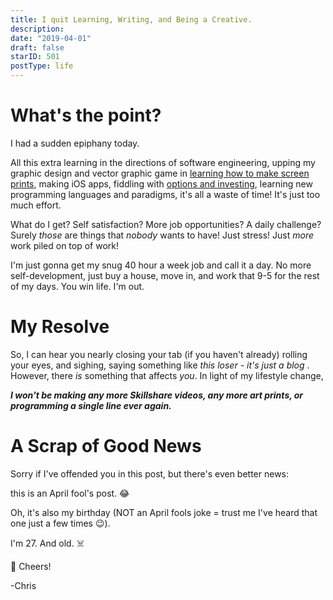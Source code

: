 ```yaml
---
title: I quit Learning, Writing, and Being a Creative.
description: 
date: "2019-04-01"
draft: false
starID: 501
postType: life
---
```


# What's the point?

I had a sudden epiphany today. 

All this extra learning in the directions of software engineering, upping my graphic design and vector graphic game in [learning how to make screen prints](https://www.behance.net/chrisfrewin), making iOS apps, fiddling with [options and investing](https://medium.com/@frewin.christopher/i-set-aside-1000-to-learn-options-trading-9a018f11f69e), learning new programming languages and paradigms, it's all a waste of time! It's just too much effort. 

What do I get? Self satisfaction? More job opportunities? A daily challenge? Surely _those_ are things that _nobody_ wants to have! Just stress! Just _more_ work piled on top of work!

I'm just gonna get my snug 40 hour a week job and call it a day. No more self-development, just buy a house, move in, and work that 9-5 for the rest of my days. You win life. I'm out.

# My Resolve

So, I can hear you nearly closing your tab (if you haven't already) rolling your eyes, and sighing, saying something like _this loser - it's just a blog_ . However, there _is_ something that affects _you_. In light of my lifestyle change,

***I won't be making any more Skillshare videos, any more art prints, or programming a single line ever again.***

# A Scrap of Good News

Sorry if I've offended you in this post, but there's even better news:

this is an April fool's post. 😂

Oh, it's also my birthday (NOT an April fools joke = trust me I've heard that one just a few times :wink:). 

I'm 27. And old. ☠️

🍺 Cheers!

-Chris